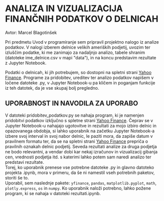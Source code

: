 # ANALIZA IN VIZUALIZACIJA FINANČNIH PODATKOV O DELNICAH 

Avtor: Marcel Blagotinšek

Pri predmetu Uvod v programiranje sem pripravil projektno nalogo iz analize podatkov. V nalogi izberem delnice velikih ameriških podjetij, uvozim ter izluščim podatke, ki me zanimajo za nadaljnjo analizo, tabele shranim (datoteke ime_delnice.csv v mapi "data"), in na koncu predstavim rezultate z Jupyter Notebook. 

Podatki o delnicah, ki jih potrebujem, so dostopni na spletni strani [Yahoo Finance](https://finance.yahoo.com/). Programe za pridobitev, ureditev ter analizo podatkov napišem v ločene datoteke .py, v Jupyter Notebook-u pa kličem in poganjam funkcije iz teh datotek, da je vse skupaj bolj pregledno.
 
## UPORABNOST IN NAVODILA ZA UPORABO
V datoteki pridobitev_podatkov.py se nahaja program, ki je namenjen pridobitvi podatkov izključno s spletne strani [Yahoo Finance](https://finance.yahoo.com/). Čeprav se v Jupyter Notebook-u nahajajo ugotovitve in rezultati za mojo izbiro delnic in opazovanega obdobja, si lahko uporabnik na začetku Jupyter Notebook-a izbere svoj interval in svoj nabor delnic, le paziti mora, da zapiše datum v pravilnem formatu ter, da se na spletni strani [Yahoo Finance](https://finance.yahoo.com/) prepriča o pravilnih oznakah delnic podjetij. Seveda rezultati analize za druga podjetja ne bodo relevantni, a vendar dobi kar nekaj izračunov in vizualizacij gibanja cen, vrednosti podjetja itd. s katerimi lahko potem sam naredi analizo ter predstavi rezultate.  
Torej, ko uporabnik prenese vse potrebne datoteke .py in glavno datoteko projekta .ipynb, mora v primeru, da še ni namestil vseh potrebnih paketov, storiti še to.  
Uporabil, sem naslednje pakete: `yfinance`, `pandas`, `matplotlib.pyplot`, `math`, `plotly.express`, `os` in `numpy`. Ko uporabnik naloži potrebno, lahko požene program, ki se nahaja v datoteki rezultati.ipynb. 